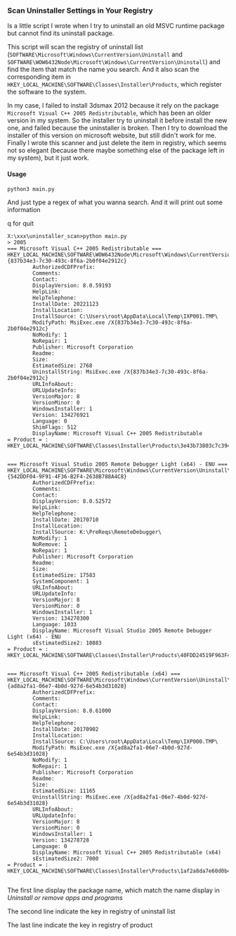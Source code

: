 ### Scan Uninstaller Settings in Your Registry

Is a little script I wrote when I try to uninstall an old MSVC runtime package but cannot find its uninstall package.

This script will scan the registry of uninstall list (`SOFTWARE\Microsoft\Windows\CurrentVersion\Uninstall` and `SOFTWARE\WOW6432Node\Microsoft\Windows\CurrentVersion\Uninstall`) and find the item that match the name you search. And it also scan the corresponding item in `HKEY_LOCAL_MACHINE\SOFTWARE\Classes\Installer\Products`, which register the software to the system.

In my case, I failed to install 3dsmax 2012 because it rely on the package `Microsoft Visual C++ 2005 Redistributable`, which  has been an older version in my system. So the installer try to uninstall it before install the new one, and failed because the uninstaller is broken. Then I try to download the installer of this version on microsoft website, but still didn't work for me. Finally I wrote this scanner and just delete the item in registry, which seems not so elegant (because there maybe something else of the package left in my system), but it just work.

#### Usage

```
python3 main.py
```

And just type a regex of what you wanna search. And it will print out some information

q for quit

```
X:\xxx\uninstaller_scan>python main.py
> 2005
=== Microsoft Visual C++ 2005 Redistributable ===
HKEY_LOCAL_MACHINE\SOFTWARE\WOW6432Node\Microsoft\Windows\CurrentVersion\Uninstall\{837b34e3-7c30-493c-8f6a-2b0f04e2912c}
        AuthorizedCDFPrefix:
        Comments:
        Contact:
        DisplayVersion: 8.0.59193
        HelpLink:
        HelpTelephone:
        InstallDate: 20221123
        InstallLocation:
        InstallSource: C:\Users\root\AppData\Local\Temp\IXP001.TMP\
        ModifyPath: MsiExec.exe /X{837b34e3-7c30-493c-8f6a-2b0f04e2912c}
        NoModify: 1
        NoRepair: 1
        Publisher: Microsoft Corporation
        Readme:
        Size:
        EstimatedSize: 2768
        UninstallString: MsiExec.exe /X{837b34e3-7c30-493c-8f6a-2b0f04e2912c}
        URLInfoAbout:
        URLUpdateInfo:
        VersionMajor: 8
        VersionMinor: 0
        WindowsInstaller: 1
        Version: 134276921
        Language: 0
        ShimFlags: 512
        DisplayName: Microsoft Visual C++ 2005 Redistributable
= Product = : HKEY_LOCAL_MACHINE\SOFTWARE\Classes\Installer\Products\3e43b73803c7c394f8a6b2f0402e19c2


=== Microsoft Visual Studio 2005 Remote Debugger Light (x64) - ENU ===
HKEY_LOCAL_MACHINE\SOFTWARE\Microsoft\Windows\CurrentVersion\Uninstall\{542DDF04-9F91-4F36-B2F4-2638B788A4C8}
        AuthorizedCDFPrefix:
        Comments:
        Contact:
        DisplayVersion: 8.0.52572
        HelpLink:
        HelpTelephone:
        InstallDate: 20170710
        InstallLocation:
        InstallSource: K:\PreReqs\RemoteDebugger\
        NoModify: 1
        NoRemove: 1
        NoRepair: 1
        Publisher: Microsoft Corporation
        Readme:
        Size:
        EstimatedSize: 17583
        SystemComponent: 1
        URLInfoAbout:
        URLUpdateInfo:
        VersionMajor: 8
        VersionMinor: 0
        WindowsInstaller: 1
        Version: 134270300
        Language: 1033
        DisplayName: Microsoft Visual Studio 2005 Remote Debugger Light (x64) - ENU
        sEstimatedSize2: 10883
= Product = : HKEY_LOCAL_MACHINE\SOFTWARE\Classes\Installer\Products\40FDD24519F963F42B4F62837B884A8C


=== Microsoft Visual C++ 2005 Redistributable (x64) ===
HKEY_LOCAL_MACHINE\SOFTWARE\Microsoft\Windows\CurrentVersion\Uninstall\{ad8a2fa1-06e7-4b0d-927d-6e54b3d31028}
        AuthorizedCDFPrefix:
        Comments:
        Contact:
        DisplayVersion: 8.0.61000
        HelpLink:
        HelpTelephone:
        InstallDate: 20170902
        InstallLocation:
        InstallSource: C:\Users\root\AppData\Local\Temp\IXP000.TMP\
        ModifyPath: MsiExec.exe /X{ad8a2fa1-06e7-4b0d-927d-6e54b3d31028}
        NoModify: 1
        NoRepair: 1
        Publisher: Microsoft Corporation
        Readme:
        Size:
        EstimatedSize: 11165
        UninstallString: MsiExec.exe /X{ad8a2fa1-06e7-4b0d-927d-6e54b3d31028}
        URLInfoAbout:
        URLUpdateInfo:
        VersionMajor: 8
        VersionMinor: 0
        WindowsInstaller: 1
        Version: 134278728
        Language: 0
        DisplayName: Microsoft Visual C++ 2005 Redistributable (x64)
        sEstimatedSize2: 7000
= Product = : HKEY_LOCAL_MACHINE\SOFTWARE\Classes\Installer\Products\1af2a8da7e60d0b429d7e6453b3d0182


```

The first line display the package name, which match the name display in *Uninstall or remove apps and programs*

The second line indicate the key in registry of uninstall list

The last line indicate the key in registry of product




